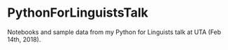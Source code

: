 # PythonForLinguistsTalk
Notebooks and sample data from my Python for Linguists talk at UTA (Feb 14th, 2018).
